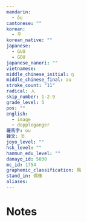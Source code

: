 ```yaml
---
mandarin:
  - ǒu
cantonese: ""
korean:
  - 우
korean_native: ""
japanese:
  - GUU
  - GOU
japanese_nanori: ""
vietnamese:
middle_chinese_initial: ŋ
middle_chinese_final: əu
stroke_count: "11"
radical: 人
skip_number: 1-2-9
grade_level: 5
pos: ""
english:
  - image
  - doppleganger
羅馬字: ou
韓文: 옷
joyo_level: ""
hsk_level: ""
hanmun_edu_level: ""
danayo_id: 5030
mc_id: 1754
graphemic_classification: 禺
stand_in: 偶像
aliases:
---
```


# Notes
